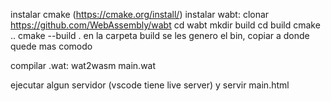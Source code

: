 instalar cmake (https://cmake.org/install/)
instalar wabt: 
    clonar https://github.com/WebAssembly/wabt
    cd wabt
    mkdir build
    cd build
    cmake ..
    cmake --build .
    en la carpeta build se les genero el bin, copiar a donde quede mas comodo

compilar .wat: wat2wasm main.wat

ejecutar algun servidor (vscode tiene live server) y servir main.html